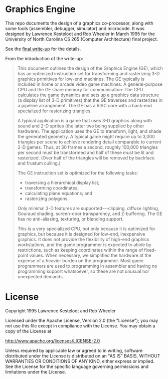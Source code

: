 # Graphics Engine

This repo documents the design of a graphics co-processor, along
with some tools (assembler, debugger, simulator) and microcode.
It was designed by Lawrence Kesteloot and Rob Wheeler in March 1995
for the University of North Carolina CS 265 (Computer Architecture)
final project.

See the [final write-up](doc/ge.pdf) for the details.

From the introduction of the write-up:

> This document outlines the design of the Graphics Engine (GE), which
> has an optimized instruction set for transforming and rasterizing 3-D
> graphics primitives for low-end machines.  The GE typically is
> included in home or arcade video game machines.  A general-purpose CPU
> and the GE share memory for communication: The CPU calculates the
> game dynamics and sets up a graphics data structure (a display list of
> 3-D primitives) that the GE traverses and rasterizes in a pipeline
> arrangement.  The GE has a RISC core with a back-end specialized
> for rasterizing triangles.
> 
> A typical application is a game that uses 3-D graphics along with
> sound and 2-D sprites (the latter two being supplied by other
> hardware).  The application uses the GE to transform, light, and shade
> the generated geometry.  A typical game might require up to
> 3,000 triangles per scene to achieve rendering detail comparable to
> current 2-D games.  Thus, at 30 frames a second, roughly 100,000
> triangles per second must be transformed and half of these must be lit
> and rasterized.  (Over half of the triangles will be removed by
> backface and frustum culling.)
> 
> The GE instruction set is optimized for the following tasks:
> 
> * traversing a hierarchical display list;
> * transforming coordinates;
> * calculating plane equations; and
> * rasterizing polygons.
> 
> Only minimal 3-D features are supported---clipping,
> diffuse lighting, Gouraud shading, screen-door transparency, and
> Z-buffering.  The GE has no anti-aliasing, texturing, or blending
> support.
> 
> This is a very specialized CPU, not only because it is optimized
> for graphics, but because it is designed for low-end, inexpensive
> graphics.  It does not provide the flexibility of high-end graphics
> workstations, and the game programmer is expected to abide by
> restrictions, such as keeping coordinates within the range of
> fixed-point values.  When necessary, we simplified the hardware at the
> expense of a heavier burden on the programmer.  Most game programmers
> are used to programming in assembler and having no programming support
> whatsoever, so these are not unusual nor unexpected demands.

# License

Copyright 1995 Lawrence Kesteloot and Rob Wheeler

Licensed under the Apache License, Version 2.0 (the "License");
you may not use this file except in compliance with the License.
You may obtain a copy of the License at

   http://www.apache.org/licenses/LICENSE-2.0

Unless required by applicable law or agreed to in writing, software
distributed under the License is distributed on an "AS IS" BASIS,
WITHOUT WARRANTIES OR CONDITIONS OF ANY KIND, either express or implied.
See the License for the specific language governing permissions and
limitations under the License.

